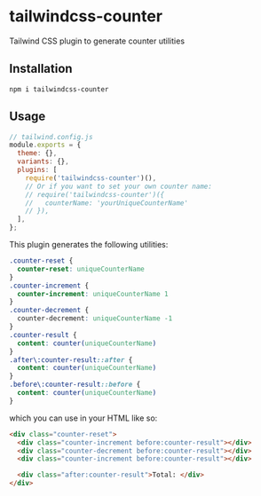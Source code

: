 # tailwindcss-counter
Tailwind CSS plugin to generate counter utilities

## Installation

```shell_script
npm i tailwindcss-counter
```

## Usage

```javascript
// tailwind.config.js
module.exports = {
  theme: {},
  variants: {},
  plugins: [
    require('tailwindcss-counter')(),
    // Or if you want to set your own counter name:
    // require('tailwindcss-counter')({
    //   counterName: 'yourUniqueCounterName'
    // }),
  ],
};
```

This plugin generates the following utilities:

```css
.counter-reset {
  counter-reset: uniqueCounterName
}
.counter-increment {
  counter-increment: uniqueCounterName 1
}
.counter-decrement {
  counter-decrement: uniqueCounterName -1
}
.counter-result {
  content: counter(uniqueCounterName)
}
.after\:counter-result::after {
  content: counter(uniqueCounterName)
}
.before\:counter-result::before {
  content: counter(uniqueCounterName)
}
```

which you can use in your HTML like so:

```html
<div class="counter-reset">
  <div class="counter-increment before:counter-result"></div>
  <div class="counter-decrement before:counter-result"></div>
  <div class="counter-increment before:counter-result"></div>

  <div class="after:counter-result">Total: </div>
</div>
```
